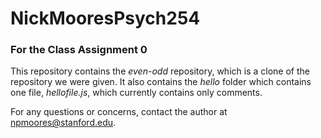 NickMooresPsych254
==================

### For the Class Assignment 0
This repository contains the <em>even-odd</em> repository, which is a clone of the repository we were given. It also contains the <em>hello</em> folder which contains one file, <em>hellofile.js</em>, which currently contains only comments.

For any questions or concerns, contact the author at npmoores@stanford.edu.
